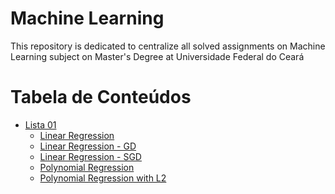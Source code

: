 # Machine Learning

<p align="left">This repository is dedicated to centralize all solved assignments on Machine Learning subject on Master's Degree at Universidade Federal do Ceará </p>

Tabela de Conteúdos
=================
<!--ts-->
   * [Lista 01](#Link)
      * [Linear Regression](#Link) 
      * [Linear Regression - GD](#Link)
      * [Linear Regression - SGD](#Link) 
      * [Polynomial Regression](#Link)
      * [Polynomial Regression with L2](#Link)
<!--te-->
